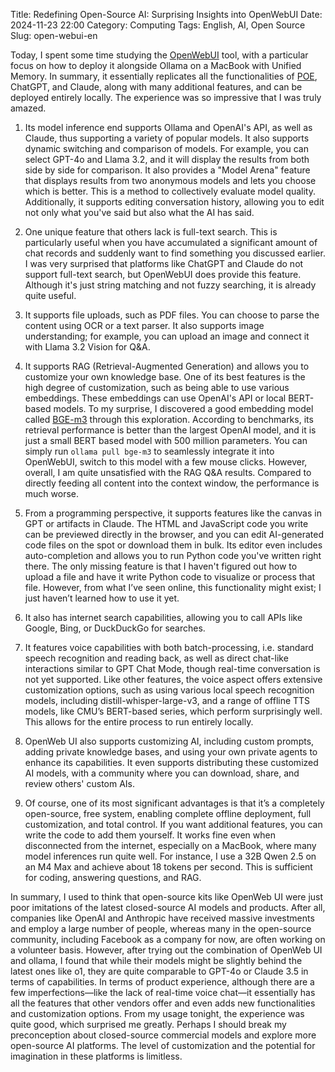 Title: Redefining Open-Source AI: Surprising Insights into OpenWebUI
Date: 2024-11-23 22:00
Category: Computing
Tags: English, AI, Open Source
Slug: open-webui-en

Today, I spent some time studying the [OpenWebUI](https://github.com/open-webui/open-webui) tool, with a particular focus on how to deploy it alongside Ollama on a MacBook with Unified Memory. In summary, it essentially replicates all the functionalities of [POE](/poe-en.html), ChatGPT, and Claude, along with many additional features, and can be deployed entirely locally. The experience was so impressive that I was truly amazed.

1. Its model inference end supports Ollama and OpenAI's API, as well as Claude, thus supporting a variety of popular models. It also supports dynamic switching and comparison of models. For example, you can select GPT-4o and Llama 3.2, and it will display the results from both side by side for comparison. It also provides a "Model Arena" feature that displays results from two anonymous models and lets you choose which is better. This is a method to collectively evaluate model quality. Additionally, it supports editing conversation history, allowing you to edit not only what you've said but also what the AI has said.

2. One unique feature that others lack is full-text search. This is particularly useful when you have accumulated a significant amount of chat records and suddenly want to find something you discussed earlier. I was very surprised that platforms like ChatGPT and Claude do not support full-text search, but OpenWebUI does provide this feature. Although it's just string matching and not fuzzy searching, it is already quite useful.

3. It supports file uploads, such as PDF files. You can choose to parse the content using OCR or a text parser. It also supports image understanding; for example, you can upload an image and connect it with Llama 3.2 Vision for Q&A.

4. It supports RAG (Retrieval-Augmented Generation) and allows you to customize your own knowledge base. One of its best features is the high degree of customization, such as being able to use various embeddings. These embeddings can use OpenAI's API or local BERT-based models. To my surprise, I discovered a good embedding model called [BGE-m3](https://huggingface.co/BAAI/bge-m3) through this exploration. According to benchmarks, its retrieval performance is better than the largest OpenAI model, and it is just a small BERT based model with 500 million parameters. You can simply run `ollama pull bge-m3` to seamlessly integrate it into OpenWebUI, switch to this model with a few mouse clicks. However, overall, I am quite unsatisfied with the RAG Q&A results. Compared to directly feeding all content into the context window, the performance is much worse.

5. From a programming perspective, it supports features like the canvas in GPT or artifacts in Claude. The HTML and JavaScript code you write can be previewed directly in the browser, and you can edit AI-generated code files on the spot or download them in bulk. Its editor even includes auto-completion and allows you to run Python code you've written right there. The only missing feature is that I haven't figured out how to upload a file and have it write Python code to visualize or process that file. However, from what I’ve seen online, this functionality might exist; I just haven’t learned how to use it yet.

6. It also has internet search capabilities, allowing you to call APIs like Google, Bing, or DuckDuckGo for searches.

7. It features voice capabilities with both batch-processing, i.e. standard speech recognition and reading back, as well as direct chat-like interactions similar to GPT Chat Mode, though real-time conversation is not yet supported. Like other features, the voice aspect offers extensive customization options, such as using various local speech recognition models, including distill-whisper-large-v3, and a range of offline TTS models, like CMU’s BERT-based series, which perform surprisingly well. This allows for the entire process to run entirely locally.

8. OpenWeb UI also supports customizing AI, including custom prompts, adding private knowledge bases, and using your own private agents to enhance its capabilities. It even supports distributing these customized AI models, with a community where you can download, share, and review others' custom AIs.

9. Of course, one of its most significant advantages is that it’s a completely open-source, free system, enabling complete offline deployment, full customization, and total control. If you want additional features, you can write the code to add them yourself. It works fine even when disconnected from the internet, especially on a MacBook, where many model inferences run quite well. For instance, I use a 32B Qwen 2.5 on an M4 Max and achieve about 18 tokens per second. This is sufficient for coding, answering questions, and RAG.

In summary, I used to think that open-source kits like OpenWeb UI were just poor imitations of the latest closed-source AI models and products. After all, companies like OpenAI and Anthropic have received massive investments and employ a large number of people, whereas many in the open-source community, including Facebook as a company for now, are often working on a volunteer basis. However, after trying out the combination of OpenWeb UI and ollama, I found that while their models might be slightly behind the latest ones like o1, they are quite comparable to GPT-4o or Claude 3.5 in terms of capabilities. In terms of product experience, although there are a few imperfections—like the lack of real-time voice chat—it essentially has all the features that other vendors offer and even adds new functionalities and customization options. From my usage tonight, the experience was quite good, which surprised me greatly. Perhaps I should break my preconception about closed-source commercial models and explore more open-source AI platforms. The level of customization and the potential for imagination in these platforms is limitless.